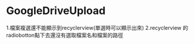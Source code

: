 # GoogleDriveUpload
1.檔案複選還不能顯示到recyclerview(單選時可以顯示出來) 
2.recyclerview 的radiobotton點下去還沒有選取檔案名和檔案的路徑
